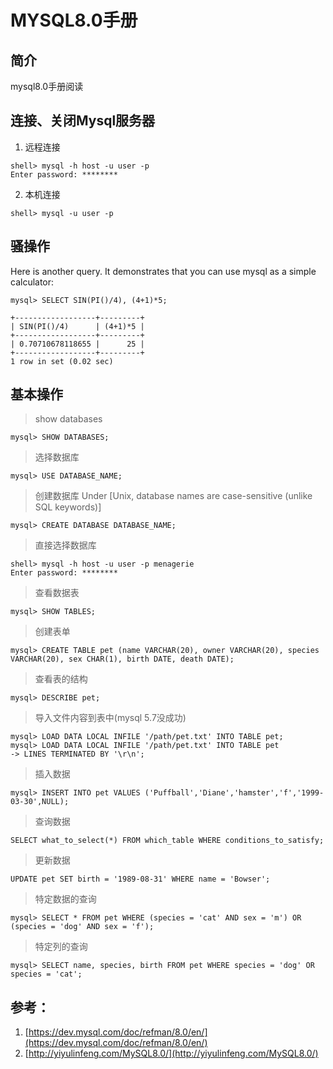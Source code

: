 # MYSQL8.0手册

## 简介
mysql8.0手册阅读

## 连接、关闭Mysql服务器
1. 远程连接
```
shell> mysql -h host -u user -p
Enter password: ********
```
2. 本机连接
```
shell> mysql -u user -p
```

## 骚操作
Here is another query. It demonstrates that you can use mysql as a simple calculator:
```
mysql> SELECT SIN(PI()/4), (4+1)*5;

+------------------+---------+
| SIN(PI()/4)      | (4+1)*5 |
+------------------+---------+
| 0.70710678118655 |      25 |
+------------------+---------+
1 row in set (0.02 sec)
```

## 基本操作

> show databases
```
mysql> SHOW DATABASES;
```

> 选择数据库
```
mysql> USE DATABASE_NAME;
```

> 创建数据库 Under [Unix, database names are case-sensitive (unlike SQL keywords)]
```
mysql> CREATE DATABASE DATABASE_NAME;
```

> 直接选择数据库
```
shell> mysql -h host -u user -p menagerie
Enter password: ********
```

> 查看数据表
```
mysql> SHOW TABLES;
```

> 创建表单
```
mysql> CREATE TABLE pet (name VARCHAR(20), owner VARCHAR(20), species VARCHAR(20), sex CHAR(1), birth DATE, death DATE);
```

> 查看表的结构
```
mysql> DESCRIBE pet;
```

> 导入文件内容到表中(mysql 5.7没成功)
```
mysql> LOAD DATA LOCAL INFILE '/path/pet.txt' INTO TABLE pet;
mysql> LOAD DATA LOCAL INFILE '/path/pet.txt' INTO TABLE pet 
-> LINES TERMINATED BY '\r\n';
```

> 插入数据
```
mysql> INSERT INTO pet VALUES ('Puffball','Diane','hamster','f','1999-03-30',NULL);
```

> 查询数据
```
SELECT what_to_select(*) FROM which_table WHERE conditions_to_satisfy;
```

> 更新数据
```
UPDATE pet SET birth = '1989-08-31' WHERE name = 'Bowser';
```

> 特定数据的查询
```
mysql> SELECT * FROM pet WHERE (species = 'cat' AND sex = 'm') OR (species = 'dog' AND sex = 'f');
```

> 特定列的查询
```
mysql> SELECT name, species, birth FROM pet WHERE species = 'dog' OR species = 'cat';
```

## 参考：
1. [https://dev.mysql.com/doc/refman/8.0/en/](https://dev.mysql.com/doc/refman/8.0/en/)
2. [http://yiyulinfeng.com/MySQL8.0/](http://yiyulinfeng.com/MySQL8.0/)